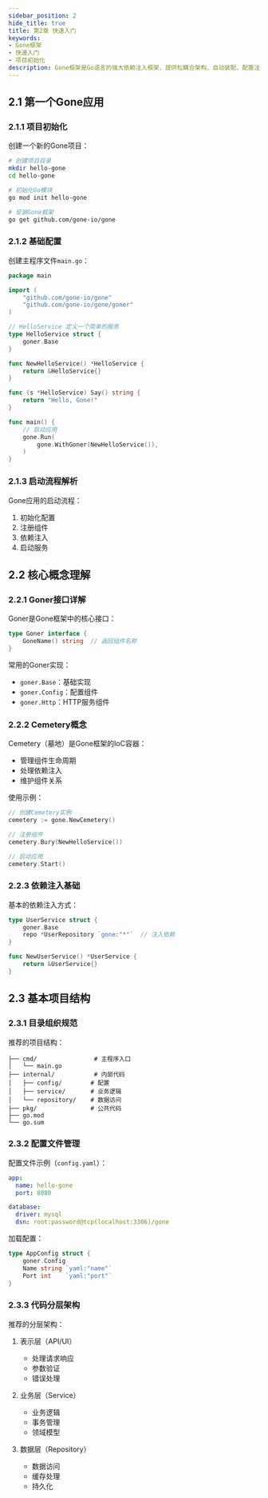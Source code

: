 ```yaml
---
sidebar_position: 2
hide_title: true
title: 第2章 快速入门
keywords:
- Gone框架
- 快速入门
- 项目初始化
description: Gone框架是Go语言的强大依赖注入框架，提供松耦合架构、自动装配、配置注入等功能。支持结构体注入、函数参数注入，助力构建可测试的企业级应用。
---
```


## 2.1 第一个Gone应用

### 2.1.1 项目初始化

创建一个新的Gone项目：

```bash
# 创建项目目录
mkdir hello-gone
cd hello-gone

# 初始化Go模块
go mod init hello-gone

# 安装Gone框架
go get github.com/gone-io/gone
```

### 2.1.2 基础配置

创建主程序文件`main.go`：

```go
package main

import (
    "github.com/gone-io/gone"
    "github.com/gone-io/gone/goner"
)

// HelloService 定义一个简单的服务
type HelloService struct {
    goner.Base
}

func NewHelloService() *HelloService {
    return &HelloService{}
}

func (s *HelloService) Say() string {
    return "Hello, Gone!"
}

func main() {
    // 启动应用
    gone.Run(
        gone.WithGoner(NewHelloService()),
    )
}
```

### 2.1.3 启动流程解析

Gone应用的启动流程：

1. 初始化配置
2. 注册组件
3. 依赖注入
4. 启动服务

## 2.2 核心概念理解

### 2.2.1 Goner接口详解

Goner是Gone框架中的核心接口：

```go
type Goner interface {
    GoneName() string  // 返回组件名称
}
```

常用的Goner实现：

- `goner.Base`：基础实现
- `goner.Config`：配置组件
- `goner.Http`：HTTP服务组件

### 2.2.2 Cemetery概念

Cemetery（墓地）是Gone框架的IoC容器：

- 管理组件生命周期
- 处理依赖注入
- 维护组件关系

使用示例：

```go
// 创建Cemetery实例
cemetery := gone.NewCemetery()

// 注册组件
cemetery.Bury(NewHelloService())

// 启动应用
cemetery.Start()
```

### 2.2.3 依赖注入基础

基本的依赖注入方式：

```go
type UserService struct {
    goner.Base
    repo *UserRepository `gone:"*"`  // 注入依赖
}

func NewUserService() *UserService {
    return &UserService{}
}
```

## 2.3 基本项目结构

### 2.3.1 目录组织规范

推荐的项目结构：

```
├── cmd/                # 主程序入口
│   └── main.go
├── internal/           # 内部代码
│   ├── config/        # 配置
│   ├── service/       # 业务逻辑
│   └── repository/    # 数据访问
├── pkg/               # 公共代码
├── go.mod
└── go.sum
```

### 2.3.2 配置文件管理

配置文件示例（`config.yaml`）：

```yaml
app:
  name: hello-gone
  port: 8080

database:
  driver: mysql
  dsn: root:password@tcp(localhost:3306)/gone
```

加载配置：

```go
type AppConfig struct {
    goner.Config
    Name string `yaml:"name"`
    Port int    `yaml:"port"`
}
```

### 2.3.3 代码分层架构

推荐的分层架构：

1. 表示层（API/UI）
   - 处理请求响应
   - 参数验证
   - 错误处理

2. 业务层（Service）
   - 业务逻辑
   - 事务管理
   - 领域模型

3. 数据层（Repository）
   - 数据访问
   - 缓存处理
   - 持久化

